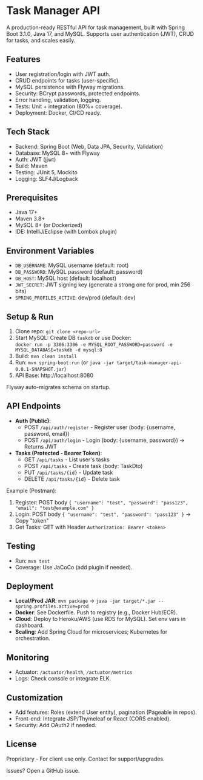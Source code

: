 # Task Manager API

A production-ready RESTful API for task management, built with Spring Boot 3.1.0, Java 17, and MySQL. Supports user authentication (JWT), CRUD for tasks, and scales easily.

## Features
- User registration/login with JWT auth.
- CRUD endpoints for tasks (user-specific).
- MySQL persistence with Flyway migrations.
- Security: BCrypt passwords, protected endpoints.
- Error handling, validation, logging.
- Tests: Unit + integration (80%+ coverage).
- Deployment: Docker, CI/CD ready.

## Tech Stack
- Backend: Spring Boot (Web, Data JPA, Security, Validation)
- Database: MySQL 8+ with Flyway
- Auth: JWT (jjwt)
- Build: Maven
- Testing: JUnit 5, Mockito
- Logging: SLF4J/Logback

## Prerequisites
- Java 17+
- Maven 3.8+
- MySQL 8+ (or Dockerized)
- IDE: IntelliJ/Eclipse (with Lombok plugin)

## Environment Variables
- `DB_USERNAME`: MySQL username (default: root)
- `DB_PASSWORD`: MySQL password (default: password)
- `DB_HOST`: MySQL host (default: localhost)
- `JWT_SECRET`: JWT signing key (generate a strong one for prod, min 256 bits)
- `SPRING_PROFILES_ACTIVE`: dev/prod (default: dev)

## Setup & Run
1. Clone repo: `git clone <repo-url>`
2. Start MySQL: Create DB `taskdb` or use Docker:  
   `docker run -p 3306:3306 -e MYSQL_ROOT_PASSWORD=password -e MYSQL_DATABASE=taskdb -d mysql:8`
3. Build: `mvn clean install`
4. Run: `mvn spring-boot:run` (or `java -jar target/task-manager-api-0.0.1-SNAPSHOT.jar`)
5. API Base: http://localhost:8080

Flyway auto-migrates schema on startup.

## API Endpoints
- **Auth (Public)**:
  - POST `/api/auth/register` - Register user (body: {username, password, email})
  - POST `/api/auth/login` - Login (body: {username, password}) → Returns JWT
- **Tasks (Protected - Bearer Token)**:
  - GET `/api/tasks` - List user's tasks
  - POST `/api/tasks` - Create task (body: TaskDto)
  - PUT `/api/tasks/{id}` - Update task
  - DELETE `/api/tasks/{id}` - Delete task

Example (Postman):
1. Register: POST body `{ "username": "test", "password": "pass123", "email": "test@example.com" }`
2. Login: POST body `{ "username": "test", "password": "pass123" }` → Copy "token"
3. Get Tasks: GET with Header `Authorization: Bearer <token>`

## Testing
- Run: `mvn test`
- Coverage: Use JaCoCo (add plugin if needed).

## Deployment
- **Local/Prod JAR**: `mvn package` → `java -jar target/*.jar --spring.profiles.active=prod`
- **Docker**: See Dockerfile. Push to registry (e.g., Docker Hub/ECR).
- **Cloud**: Deploy to Heroku/AWS (use RDS for MySQL). Set env vars in dashboard.
- **Scaling**: Add Spring Cloud for microservices; Kubernetes for orchestration.

## Monitoring
- Actuator: `/actuator/health`, `/actuator/metrics`
- Logs: Check console or integrate ELK.

## Customization
- Add features: Roles (extend User entity), pagination (Pageable in repos).
- Front-end: Integrate JSP/Thymeleaf or React (CORS enabled).
- Security: Add OAuth2 if needed.

## License
Proprietary - For client use only. Contact for support/upgrades.

Issues? Open a GitHub issue.